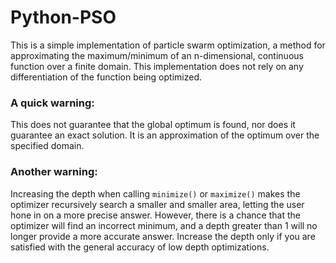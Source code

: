# Python-PSO

This is a simple implementation of particle swarm optimization, a method for approximating the maximum/minimum of an n-dimensional, continuous function over a finite domain. This implementation does not rely on any differentiation of the function being optimized.

### A quick warning:
This does not guarantee that the global optimum is found, nor does it guarantee an exact solution. It is an approximation of the optimum over the specified domain.

### Another warning:
Increasing the depth when calling `minimize()` or `maximize()` makes the optimizer recursively search a smaller and smaller area, letting the user hone in on a more precise answer. However, there is a chance that the optimizer will find an incorrect minimum, and a depth greater than 1 will no longer provide a more accurate answer. Increase the depth only if you are satisfied with the general accuracy of low depth optimizations.
